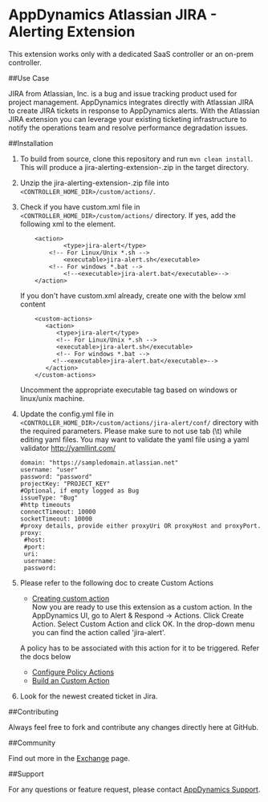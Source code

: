 # AppDynamics Atlassian JIRA - Alerting Extension

This extension works only with a dedicated SaaS controller or an on-prem controller.

##Use Case

JIRA from Atlassian, Inc. is a bug and issue tracking product used for project management. AppDynamics integrates directly with Atlassian JIRA to create JIRA tickets in response to AppDynamics alerts. With the Atlassian JIRA extension you can leverage your existing ticketing infrastructure to notify the operations team and resolve performance degradation issues.


##Installation

1. To build from source, clone this repository and run `mvn clean install`. This will produce a jira-alerting-extension-<version>.zip in the target directory.

2. Unzip the jira-alerting-extension-<version>.zip file into `<CONTROLLER_HOME_DIR>/custom/actions/`.

3. Check if you have custom.xml file in `<CONTROLLER_HOME_DIR>/custom/actions/` directory. If yes, add the following xml to the <custom-actions> element.
       
      ```
          <action>
                  <type>jira-alert</type>
              <!-- For Linux/Unix *.sh -->
                  <executable>jira-alert.sh</executable>
              <!-- For windows *.bat -->
                  <!--<executable>jira-alert.bat</executable>-->
          </action>
      ```
       
   If you don't have custom.xml already, create one with the below xml content   
       
      ```
          <custom-actions>
             <action>
                <type>jira-alert</type>
                <!-- For Linux/Unix *.sh -->
                <executable>jira-alert.sh</executable>
                <!-- For windows *.bat -->
               <!--<executable>jira-alert.bat</executable>-->
             </action>
          </custom-actions>
      ```
            
   Uncomment the appropriate executable tag based on windows or linux/unix machine.

4. Update the config.yml file in `<CONTROLLER_HOME_DIR>/custom/actions/jira-alert/conf/` directory with the required parameters. Please make sure to not use tab (\t) while editing yaml files. You may want to validate the yaml file using a yaml validator http://yamllint.com/
  
      ```
      domain: "https://sampledomain.atlassian.net"
      username: "user"
      password: "password"
      projectKey: "PROJECT_KEY"
      #Optional, if empty logged as Bug
      issueType: "Bug"
      #http timeouts
      connectTimeout: 10000
      socketTimeout: 10000
      #proxy details, provide either proxyUri OR proxyHost and proxyPort.
      proxy:
       #host:
       #port:
       uri:
       username:
       password:
      ```
  
5. Please refer to the following doc to create Custom Actions
     * [Creating custom action](https://docs.appdynamics.com/display/PRO42/Custom+Actions)         
   Now you are ready to use this extension as a custom action. In the AppDynamics UI, go to Alert & Respond -> Actions. Click Create Action. Select Custom Action and click OK. In the drop-down menu you can find the action called 'jira-alert'.
   
   A policy has to be associated with this action for it to be triggered. Refer the docs below
     * [Configure Policy Actions](https://docs.appdynamics.com/display/PRO42/Configure+Policies)
     * [Build an Custom Action](https://docs.appdynamics.com/display/PRO42/Build+a+Custom+Action)

6. Look for the newest created ticket in Jira.


##Contributing

Always feel free to fork and contribute any changes directly here at GitHub.

##Community

Find out more in the [Exchange](https://www.appdynamics.com/community/exchange/extension/atlassian-jira-alerting-extension/) page.

##Support

For any questions or feature request, please contact [AppDynamics Support](mailto:help@appdynamics.com).
